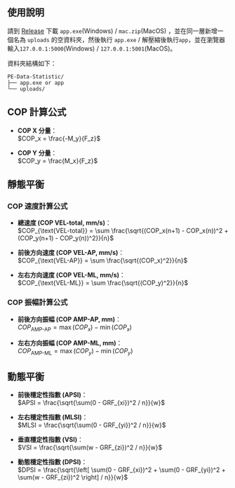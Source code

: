 ## 使用說明

請到 [Release](https://github.com/THChen2002/PE-Data-Statistic/releases) 下載 `app.exe`(Windows) / `mac.zip`(MacOS) ，並在同一層新增一個名為 `uploads` 的空資料夾，然後執行 `app.exe` / 解壓縮後執行`app`，並在瀏覽器輸入`127.0.0.1:5000`(Windows) / `127.0.0.1:5001`(MacOS)。

資料夾結構如下：

```
PE-Data-Statistic/
├── app.exe or app
└── uploads/
```

## COP 計算公式

- **COP X 分量**：  
  $COP_x = \frac{-M_y}{F_z}$  

- **COP Y 分量**：  
  $COP_y = \frac{M_x}{F_z}$  

## 靜態平衡

### COP 速度計算公式

- **總速度 (COP VEL-total, mm/s)**：  
  $COP_{\text{VEL-total}} = \sum \frac{\sqrt{(COP_x(n+1) - COP_x(n))^2 + (COP_y(n+1) - COP_y(n))^2}}{n}$  

- **前後方向速度 (COP VEL-AP, mm/s)**：  
  $COP_{\text{VEL-AP}} = \sum \frac{\sqrt{(COP_x)^2}}{n}$  

- **左右方向速度 (COP VEL-ML, mm/s)**：  
  $COP_{\text{VEL-ML}} = \sum \frac{\sqrt{(COP_y)^2}}{n}$  

### COP 振幅計算公式

- **前後方向振幅 (COP AMP-AP, mm)**：  
  $COP_{\text{AMP-AP}} = \max(COP_x) - \min(COP_x)$  

- **左右方向振幅 (COP AMP-ML, mm)**：  
  $COP_{\text{AMP-ML}} = \max(COP_y) - \min(COP_y)$  

## 動態平衡

- **前後穩定性指數 (APSI)**：  
  $APSI = \frac{\sqrt{\sum(0 - GRF_{xi})^2 / n}}{w}$  

- **左右穩定性指數 (MLSI)**：  
  $MLSI = \frac{\sqrt{\sum(0 - GRF_{yi})^2 / n}}{w}$  

- **垂直穩定性指數 (VSI)**：  
  $VSI = \frac{\sqrt{\sum(w - GRF_{zi})^2 / n}}{w}$  

- **動態穩定性指數 (DPSI)**：  
  $DPSI = \frac{\sqrt{\left[ \sum(0 - GRF_{xi})^2 + \sum(0 - GRF_{yi})^2 + \sum(w - GRF_{zi})^2 \right] / n}}{w}$

